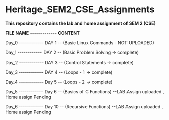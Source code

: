 # Heritage_SEM2_CSE_Assignments

**This repository contains the lab and home assignment of SEM 2 (CSE)**

**FILE NAME** ------------- **CONTENT**
              
Day_0 ------------ DAY 1 -- (Basic Linux Commands - NOT UPLOADED)
             
Day_1 ------------ DAY 2 -- (Basic Problem Solving -> complete)
             
Day_2 ------------ DAY 3 -- (Control Statements -> complete)
              
Day_3 ------------ DAY 4 -- (Loops - 1 -> complete)
              
Day_4 ------------ Day 5 -- (Loops - 2 -> complete)
              
Day_5 ------------ Day 6 -- (Basics of C Functions) --LAB Assign uploaded , Home assign Pending

Day_6 ------------ Day 10 -- (Recursive Functions) --LAB Assign uploaded , Home assign Pending
